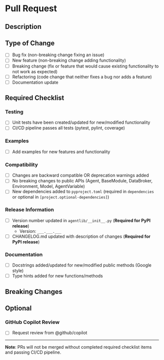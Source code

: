 # Pull Request

## Description
<!-- Brief description of changes (2-3 sentences) -->


## Type of Change
<!-- Check relevant boxes with [x] -->
- [ ] Bug fix (non-breaking change fixing an issue)
- [ ] New feature (non-breaking change adding functionality)
- [ ] Breaking change (fix or feature that would cause existing functionality to not work as expected)
- [ ] Refactoring (code change that neither fixes a bug nor adds a feature)
- [ ] Documentation update

## Required Checklist

### Testing
- [ ] Unit tests have been created/updated for new/modified functionality
- [ ] CI/CD pipeline passes all tests (pytest, pylint, coverage)

### Examples
- [ ] Add examples for new features and functionality

### Compatibility
- [ ] Changes are backward compatible OR deprecation warnings added
- [ ] No breaking changes to public APIs (Agent, BaseModule, DataBroker, Environment, Model, AgentVariable)
- [ ] New dependencies added to `pyproject.toml` (required in `dependencies` or optional in `[project.optional-dependencies]`)

### Release Information
- [ ] Version number updated in `agentlib/__init__.py` (**Required for PyPI release**)
  - Version: `___.___.___`
- [ ] CHANGELOG.md updated with description of changes (**Required for PyPI release**)

### Documentation
- [ ] Docstrings added/updated for new/modified public methods (Google style)
- [ ] Type hints added for new functions/methods

## Breaking Changes
<!-- If "Breaking change" checked above, describe impact and migration path -->

## Optional

### GitHub Copilot Review
<!-- Request a review from GitHub Copilot to get AI-powered feedback on your changes -->
- [ ] Request review from @github/copilot

---
**Note**: PRs will not be merged without completed required checklist items and passing CI/CD pipeline.
